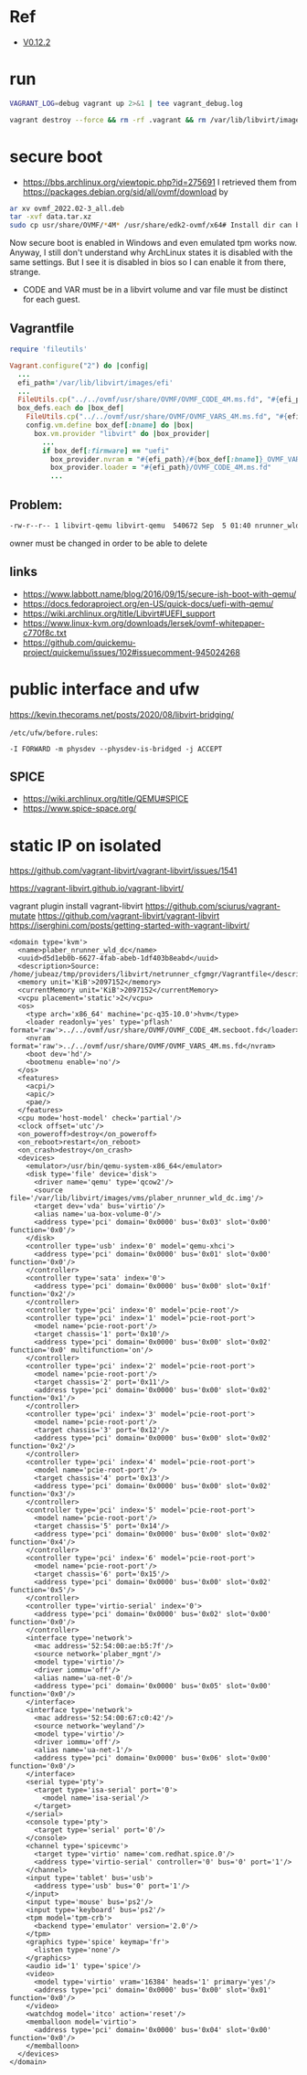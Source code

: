 # Ref
* [V0.12.2](https://vagrant-libvirt.github.io/vagrant-libvirt/version/0.12.2/configuration.html)

# run
```bash
VAGRANT_LOG=debug vagrant up 2>&1 | tee vagrant_debug.log

vagrant destroy --force && rm -rf .vagrant && rm /var/lib/libvirt/images/efi/*

```

# secure boot


* https://bbs.archlinux.org/viewtopic.php?id=275691
I retrieved them from https://packages.debian.org/sid/all/ovmf/download by
```bash
ar xv ovmf_2022.02-3_all.deb
tar -xvf data.tar.xz
sudo cp usr/share/OVMF/*4M* /usr/share/edk2-ovmf/x64# Install dir can be custom
```
Now secure boot is enabled in Windows and even emulated tpm works now. Anyway, I still don't understand why ArchLinux states it is disabled with the same settings. But I see it is disabled in bios so I can enable it from there, strange.


* CODE and VAR must be in a libvirt volume  and var file must be distinct for each guest.

## Vagrantfile
```ruby
require 'fileutils'

Vagrant.configure("2") do |config|
  ...
  efi_path='/var/lib/libvirt/images/efi'
  ...
  FileUtils.cp("../../ovmf/usr/share/OVMF/OVMF_CODE_4M.ms.fd", "#{efi_path}/OVMF_CODE_4M.ms.fd")
  box_defs.each do |box_def|
    FileUtils.cp("../../ovmf/usr/share/OVMF/OVMF_VARS_4M.ms.fd", "#{efi_path}/#{box_def[:bname]}_OVMF_VARS.4M.ms.fd")
    config.vm.define box_def[:bname] do |box|
      box.vm.provider "libvirt" do |box_provider|
        ...
        if box_def[:firmware] == "uefi"
          box_provider.nvram = "#{efi_path}/#{box_def[:bname]}_OVMF_VARS.4M.ms.fd"
          box_provider.loader = "#{efi_path}/OVMF_CODE_4M.ms.fd"
          ...
```


## Problem: 
```bash
-rw-r--r-- 1 libvirt-qemu libvirt-qemu  540672 Sep  5 01:40 nrunner_wld_dc_OVMF_VARS.4M.ms.fd
```

owner must be changed in order to be able to delete


## links
* https://www.labbott.name/blog/2016/09/15/secure-ish-boot-with-qemu/
*  https://docs.fedoraproject.org/en-US/quick-docs/uefi-with-qemu/
* https://wiki.archlinux.org/title/Libvirt#UEFI_support
* https://www.linux-kvm.org/downloads/lersek/ovmf-whitepaper-c770f8c.txt
* https://github.com/quickemu-project/quickemu/issues/102#issuecomment-945024268

# public interface and ufw

https://kevin.thecorams.net/posts/2020/08/libvirt-bridging/

`/etc/ufw/before.rules`:
```
-I FORWARD -m physdev --physdev-is-bridged -j ACCEPT
```


## SPICE

* https://wiki.archlinux.org/title/QEMU#SPICE
* https://www.spice-space.org/

# static IP on isolated

https://github.com/vagrant-libvirt/vagrant-libvirt/issues/1541





https://vagrant-libvirt.github.io/vagrant-libvirt/

vagrant plugin install vagrant-libvirt
https://github.com/sciurus/vagrant-mutate
https://github.com/vagrant-libvirt/vagrant-libvirt
https://iserghini.com/posts/getting-started-with-vagrant-libvirt/



```
<domain type='kvm'>
  <name>plaber_nrunner_wld_dc</name>
  <uuid>d5d1eb0b-6627-4fab-abeb-1df403b8eabd</uuid>
  <description>Source: /home/jubeaz/tmp/providers/libvirt/netrunner_cfgmgr/Vagrantfile</description>
  <memory unit='KiB'>2097152</memory>
  <currentMemory unit='KiB'>2097152</currentMemory>
  <vcpu placement='static'>2</vcpu>
  <os>
    <type arch='x86_64' machine='pc-q35-10.0'>hvm</type>
    <loader readonly='yes' type='pflash' format='raw'>../../ovmf/usr/share/OVMF/OVMF_CODE_4M.secboot.fd</loader>
    <nvram format='raw'>../../ovmf/usr/share/OVMF/OVMF_VARS_4M.ms.fd</nvram>
    <boot dev='hd'/>
    <bootmenu enable='no'/>
  </os>
  <features>
    <acpi/>
    <apic/>
    <pae/>
  </features>
  <cpu mode='host-model' check='partial'/>
  <clock offset='utc'/>
  <on_poweroff>destroy</on_poweroff>
  <on_reboot>restart</on_reboot>
  <on_crash>destroy</on_crash>
  <devices>
    <emulator>/usr/bin/qemu-system-x86_64</emulator>
    <disk type='file' device='disk'>
      <driver name='qemu' type='qcow2'/>
      <source file='/var/lib/libvirt/images/vms/plaber_nrunner_wld_dc.img'/>
      <target dev='vda' bus='virtio'/>
      <alias name='ua-box-volume-0'/>
      <address type='pci' domain='0x0000' bus='0x03' slot='0x00' function='0x0'/>
    </disk>
    <controller type='usb' index='0' model='qemu-xhci'>
      <address type='pci' domain='0x0000' bus='0x01' slot='0x00' function='0x0'/>
    </controller>
    <controller type='sata' index='0'>
      <address type='pci' domain='0x0000' bus='0x00' slot='0x1f' function='0x2'/>
    </controller>
    <controller type='pci' index='0' model='pcie-root'/>
    <controller type='pci' index='1' model='pcie-root-port'>
      <model name='pcie-root-port'/>
      <target chassis='1' port='0x10'/>
      <address type='pci' domain='0x0000' bus='0x00' slot='0x02' function='0x0' multifunction='on'/>
    </controller>
    <controller type='pci' index='2' model='pcie-root-port'>
      <model name='pcie-root-port'/>
      <target chassis='2' port='0x11'/>
      <address type='pci' domain='0x0000' bus='0x00' slot='0x02' function='0x1'/>
    </controller>
    <controller type='pci' index='3' model='pcie-root-port'>
      <model name='pcie-root-port'/>
      <target chassis='3' port='0x12'/>
      <address type='pci' domain='0x0000' bus='0x00' slot='0x02' function='0x2'/>
    </controller>
    <controller type='pci' index='4' model='pcie-root-port'>
      <model name='pcie-root-port'/>
      <target chassis='4' port='0x13'/>
      <address type='pci' domain='0x0000' bus='0x00' slot='0x02' function='0x3'/>
    </controller>
    <controller type='pci' index='5' model='pcie-root-port'>
      <model name='pcie-root-port'/>
      <target chassis='5' port='0x14'/>
      <address type='pci' domain='0x0000' bus='0x00' slot='0x02' function='0x4'/>
    </controller>
    <controller type='pci' index='6' model='pcie-root-port'>
      <model name='pcie-root-port'/>
      <target chassis='6' port='0x15'/>
      <address type='pci' domain='0x0000' bus='0x00' slot='0x02' function='0x5'/>
    </controller>
    <controller type='virtio-serial' index='0'>
      <address type='pci' domain='0x0000' bus='0x02' slot='0x00' function='0x0'/>
    </controller>
    <interface type='network'>
      <mac address='52:54:00:ae:b5:7f'/>
      <source network='plaber_mgnt'/>
      <model type='virtio'/>
      <driver iommu='off'/>
      <alias name='ua-net-0'/>
      <address type='pci' domain='0x0000' bus='0x05' slot='0x00' function='0x0'/>
    </interface>
    <interface type='network'>
      <mac address='52:54:00:67:c0:42'/>
      <source network='weyland'/>
      <model type='virtio'/>
      <driver iommu='off'/>
      <alias name='ua-net-1'/>
      <address type='pci' domain='0x0000' bus='0x06' slot='0x00' function='0x0'/>
    </interface>
    <serial type='pty'>
      <target type='isa-serial' port='0'>
        <model name='isa-serial'/>
      </target>
    </serial>
    <console type='pty'>
      <target type='serial' port='0'/>
    </console>
    <channel type='spicevmc'>
      <target type='virtio' name='com.redhat.spice.0'/>
      <address type='virtio-serial' controller='0' bus='0' port='1'/>
    </channel>
    <input type='tablet' bus='usb'>
      <address type='usb' bus='0' port='1'/>
    </input>
    <input type='mouse' bus='ps2'/>
    <input type='keyboard' bus='ps2'/>
    <tpm model='tpm-crb'>
      <backend type='emulator' version='2.0'/>
    </tpm>
    <graphics type='spice' keymap='fr'>
      <listen type='none'/>
    </graphics>
    <audio id='1' type='spice'/>
    <video>
      <model type='virtio' vram='16384' heads='1' primary='yes'/>
      <address type='pci' domain='0x0000' bus='0x00' slot='0x01' function='0x0'/>
    </video>
    <watchdog model='itco' action='reset'/>
    <memballoon model='virtio'>
      <address type='pci' domain='0x0000' bus='0x04' slot='0x00' function='0x0'/>
    </memballoon>
  </devices>
</domain>

```
